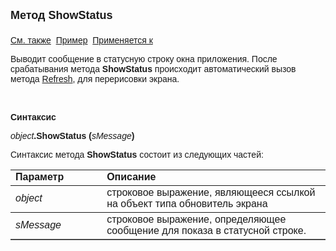 ﻿<html>
<head>
<title>Обновитель экрана\ShowStatus</title>
</head>

<body>

<p><strong><font size="4" face="Arial">Метод ShowStatus<br>
<br>
</font></strong><font face="Arial"><a href="../Functions/InterfaceManagment/CreateRefresher.html">
См. также</a>&nbsp; <u>Пример</u>&nbsp; <a href="../AsRefresher.html">Применяется 
к</a></font></p>

<p><font face="Arial">Выводит сообщение в статусную строку окна 
приложения. После срабатывания метода <strong>ShowStatus</strong> происходит 
автоматический вызов метода <a href="Refresh.html">Refresh</a>, для перерисовки 
экрана.</font></p>

<p>&nbsp;</p>

<p class="label"><font face="Arial"><b>Синтаксис</b></font></p>

<p><font face="Arial"><em>object</em><strong>.ShowStatus (</strong><em>sMessage</em><strong>)</strong></font></p>

<p><font face="Arial">Синтаксис метода <strong>ShowStatus</strong>
состоит из следующих частей:</font></p>

<table border="1" cellPadding="5" cols="2" frame="below" rules="rows">
<TBODY>
  <tr vAlign="top">
    <td class="label" width="29%"><font face="Arial"><b>Параметр</b></font></td>
    <td class="label" width="71%"><font face="Arial"><strong>Описание</strong></font></td>
  </tr>
  <tr>
    <td class="label" width="29%"><em><font face="Arial">object</font></em></td>
    <td class="label" width="71%"><font face="Arial">строковое 
	выражение, являющееся ссылкой на объект типа обновитель экрана</font></td>
  </tr>
  <tr>
    <td class="label" width="29%"><em><font face="Arial">sMessage</font></em></td>
    <td class="label" width="71%"><font face="Arial">строковое 
	выражение, определяющее сообщение для показа в статусной строке.</font></td>
  </tr>
</table>

<p class="label">&nbsp;</p>
</body>
</html>

